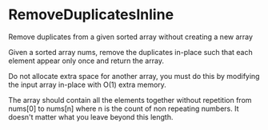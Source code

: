 # RemoveDuplicatesInline
Remove duplicates from a given sorted array without creating a new array

Given a sorted array nums, remove the duplicates in-place such that each element appear only once and return the array.

Do not allocate extra space for another array, you must do this by modifying the input array in-place with O(1) extra memory.

The array should contain all the elements together without repetition from nums[0] to nums[n] where n is the count of non repeating numbers.
It doesn't matter what you leave beyond this length.
